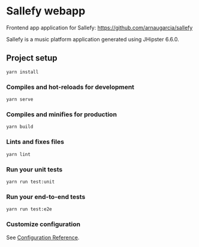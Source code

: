 # Sallefy webapp

Frontend app application for Sallefy: https://github.com/arnaugarcia/sallefy

Sallefy is a music platform application generated using JHipster 6.6.0.

## Project setup
```
yarn install
```

### Compiles and hot-reloads for development
```
yarn serve
```

### Compiles and minifies for production
```
yarn build
```

### Lints and fixes files
```
yarn lint
```

### Run your unit tests

```
yarn run test:unit
```

### Run your end-to-end tests

```
yarn run test:e2e
```

### Customize configuration
See [Configuration Reference](https://cli.vuejs.org/config/).
